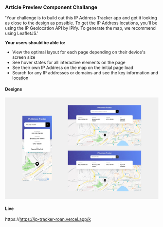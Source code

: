 ### Article Preview Component Challange
'Your challenge is to build out this IP Address Tracker app and get it looking as close to the design as possible. To get the IP Address locations, you'll be using the IP Geolocation API by IPify. To generate the map, we recommend using LeafletJS.'

**Your users should be able to:**

* View the optimal layout for each page depending on their device's screen size
* See hover states for all interactive elements on the page
* See their own IP Address on the map on the initial page load
* Search for any IP addresses or domains and see the key information and location

#### Designs

![Given designs for mobile and desktop](./designs/designs.png)

#### Live 

https://https://ip-tracker-roan.vercel.app/k